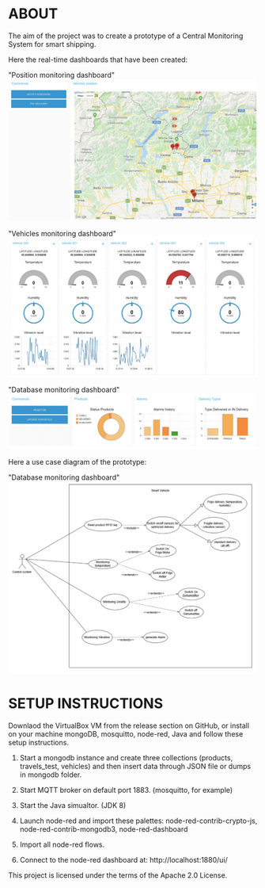 # ABOUT

The aim of the project was to create a prototype of a Central Monitoring System for smart shipping.

Here the real-time dashboards that have been created:

"Position monitoring dashboard"
![A test image](screenshots/dashboard_1.png)

"Vehicles monitoring dashboard"
![A test image](screenshots/dashboard_2.png)

"Database monitoring dashboard"
![A test image](screenshots/dashboard_3.png)

Here a use case diagram of the prototype:

"Database monitoring dashboard"
![A test image](screenshots/monitor_use_case.png)

# SETUP INSTRUCTIONS

Downlaod the VirtualBox VM from the release section on GitHub,
or install on your machine mongoDB, mosquitto, node-red, Java and follow these setup instructions.

1. Start a mongodb instance and create three collections (products, travels_test, vehicles) and then insert data through JSON file 
    or dumps in mongodb folder.

2. Start MQTT broker on default port 1883. (mosquitto, for example)

3. Start the Java simualtor. (JDK 8)

4. Launch node-red and import these palettes: node-red-contrib-crypto-js, node-red-contrib-mongodb3, node-red-dashboard

5. Import all node-red flows.

6. Connect to the node-red dashboard at: http://localhost:1880/ui/

This project is licensed under the terms of the Apache 2.0 License.
